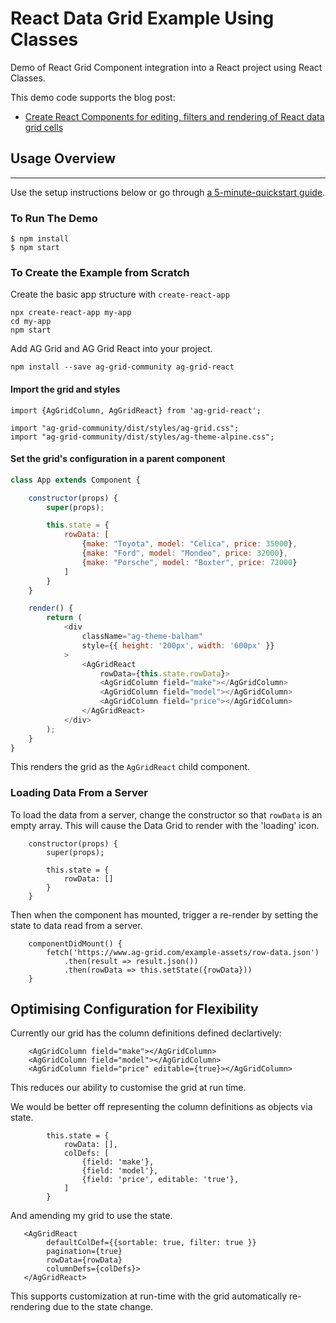 # React Data Grid Example Using Classes

Demo of React Grid Component integration into a React project using React Classes.

This demo code supports the blog post:

- [Create React Components for editing, filters and rendering of React data grid cells](https://blog.ag-grid.com/learn-to-customize-react-grid-in-less-than-10-minutes/)

## Usage Overview
--------------

Use the setup instructions below or go through [a 5-minute-quickstart guide](https://www.ag-grid.com/react-getting-started).

### To Run The Demo

```shell
$ npm install
$ npm start
```

### To Create the Example from Scratch

Create the basic app structure with `create-react-app`

```
npx create-react-app my-app
cd my-app
npm start
```

Add AG Grid and AG Grid React into your project.

```
npm install --save ag-grid-community ag-grid-react
```

#### Import the grid and styles

```
import {AgGridColumn, AgGridReact} from 'ag-grid-react';

import "ag-grid-community/dist/styles/ag-grid.css";
import "ag-grid-community/dist/styles/ag-theme-alpine.css";
```	  

#### Set the grid's configuration in a parent component
```javascript
class App extends Component {

	constructor(props) {
        super(props);

        this.state = {
            rowData: [
                {make: "Toyota", model: "Celica", price: 35000},
                {make: "Ford", model: "Mondeo", price: 32000},
                {make: "Porsche", model: "Boxter", price: 72000}
            ]
        }
    }

    render() {
        return (
            <div
                className="ag-theme-balham"
                style={{ height: '200px', width: '600px' }}
            >
                <AgGridReact
                    rowData={this.state.rowData}>
                    <AgGridColumn field="make"></AgGridColumn>
                    <AgGridColumn field="model"></AgGridColumn>
                    <AgGridColumn field="price"></AgGridColumn>
                </AgGridReact>
            </div>
        );
    }
}
```

This renders the grid as the `AgGridReact` child component.



### Loading Data From a Server

To load the data from a server, change the constructor so that `rowData` is an empty array. This will cause the Data Grid to render with the 'loading' icon.

```
    constructor(props) {
        super(props);

        this.state = {
            rowData: []
        }
    }
```

Then when the component has mounted, trigger a re-render by setting the state to data read from a server.

```
    componentDidMount() {
        fetch('https://www.ag-grid.com/example-assets/row-data.json')
            .then(result => result.json())
            .then(rowData => this.setState({rowData}))
    }
```

## Optimising Configuration for Flexibility

Currently our grid has the column definitions defined declartively:

```
    <AgGridColumn field="make"></AgGridColumn>
    <AgGridColumn field="model"></AgGridColumn>
    <AgGridColumn field="price" editable={true}></AgGridColumn>
```

This reduces our ability to customise the grid at run time.

We would be better off representing the column definitions as objects via state.

```
        this.state = {
            rowData: [],
            colDefs: [
                {field: 'make'},
                {field: 'model'},
                {field: 'price', editable: 'true'},
            ]
        }
```

And amending my grid to use the state.

```
   <AgGridReact
        defaultColDef={{sortable: true, filter: true }}
        pagination={true}
        rowData={rowData}
        columnDefs={colDefs}>
   </AgGridReact>
```

This supports customization at run-time with the grid automatically re-rendering due to the state change.
